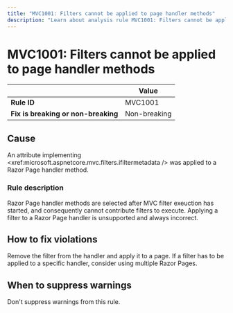 ```yaml
---
title: "MVC1001: Filters cannot be applied to page handler methods"
description: "Learn about analysis rule MVC1001: Filters cannot be applied to page handler methods"
---
```

# MVC1001: Filters cannot be applied to page handler methods

| | Value |
|-|-|
| **Rule ID** |MVC1001|
| **Fix is breaking or non-breaking** |Non-breaking|

## Cause

An attribute implementing <xref:microsoft.aspnetcore.mvc.filters.ifiltermetadata /> was applied to a Razor Page handler method.

### Rule description

Razor Page handler methods are selected after MVC filter exeuction has started, and consequently cannot contribute filters to execute. Applying a filter to a Razor Page handler is unsupported and always incorrect.

## How to fix violations

Remove the filter from the handler and apply it to a page. If a filter has to be applied to a specific handler, consider using multiple Razor Pages.

## When to suppress warnings

Don't suppress warnings from this rule.
